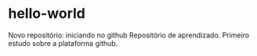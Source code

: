 # hello-world
Novo repositório: iniciando no github
Repositório de aprendizado. Primeiro estudo sobre a plataforma github.
